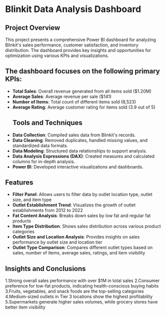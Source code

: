 # Blinkit Data Analysis Dashboard
## Project Overview
This project presents a comprehensive Power BI dashboard for analyzing Blinkit's sales performance, customer satisfaction, and inventory distribution. The dashboard provides key insights and opportunities for optimization using various KPIs and visualizations.


## The dashboard focuses on the following primary KPIs:
- **Total Sales**: Overall revenue generated from all items sold ($1.20M)  
- **Average Sales**: Average revenue per sale ($141)  
- **Number of Items**: Total count of different items sold (8,523)  
- **Average Rating**: Average customer rating for items sold (3.9 out of 5)
  ## Tools and Techniques
- **Data Collection**: Compiled sales data from Blinkit's records.
- **Data Cleaning**: Removed duplicates, handled missing values, and standardized data formats.
- **Data Modeling**: Structured data relationships to support analysis.
- **Data Analysis Expressions (DAX)**: Created measures and calculated columns for in-depth analysis.
- **Power BI**: Developed interactive visualizations and dashboards.
## Features
- **Filter Panel**: Allows users to filter data by outlet location type, outlet size, and item type
- **Outlet Establishment Trend**: Visualizes the growth of outlet establishments from 2012 to 2022
- **Fat Content Analysis**: Breaks down sales by low fat and regular fat products
- **Item Type Distribution**: Shows sales distribution across various product categories
- **Outlet Size and Location Analysis**: Provides insights on sales performance by outlet size and location tier
- **Outlet Type Comparison**: Compares different outlet types based on sales, number of items, average sales, ratings, and item visibility
## Insights and Conclusions
1.Strong overall sales performance with over $1M in total sales
2.Consumer preference for low-fat products, indicating health-conscious buying habits
3.Fruits, vegetables, and snack foods are the top-selling categories
4.Medium-sized outlets in Tier 3 locations show the highest profitability
5.Supermarkets generate higher sales volumes, while grocery stores have better item visibility
